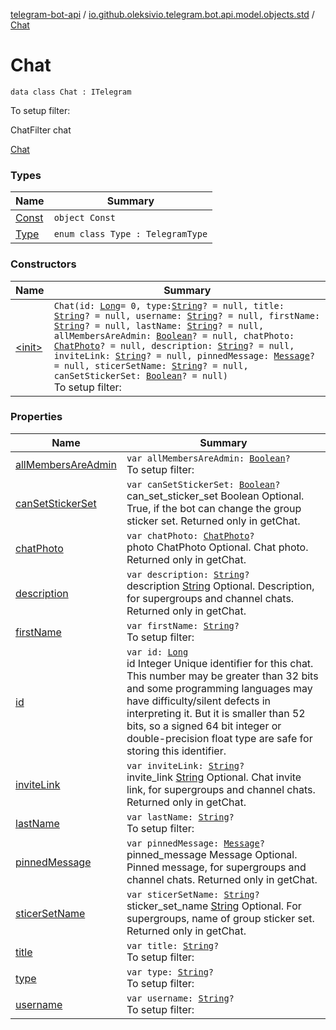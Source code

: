 [telegram-bot-api](../../index.md) / [io.github.oleksivio.telegram.bot.api.model.objects.std](../index.md) / [Chat](./index.md)

# Chat

`data class Chat : ITelegram`

To setup filter:

ChatFilter chat

[Chat](https://core.telegram.org/bots/api/#chat)

### Types

| Name | Summary |
|---|---|
| [Const](-const/index.md) | `object Const` |
| [Type](-type/index.md) | `enum class Type : TelegramType` |

### Constructors

| Name | Summary |
|---|---|
| [&lt;init&gt;](-init-.md) | `Chat(id: `[`Long`](https://kotlinlang.org/api/latest/jvm/stdlib/kotlin/-long/index.html)` = 0, type: `[`String`](https://kotlinlang.org/api/latest/jvm/stdlib/kotlin/-string/index.html)`? = null, title: `[`String`](https://kotlinlang.org/api/latest/jvm/stdlib/kotlin/-string/index.html)`? = null, username: `[`String`](https://kotlinlang.org/api/latest/jvm/stdlib/kotlin/-string/index.html)`? = null, firstName: `[`String`](https://kotlinlang.org/api/latest/jvm/stdlib/kotlin/-string/index.html)`? = null, lastName: `[`String`](https://kotlinlang.org/api/latest/jvm/stdlib/kotlin/-string/index.html)`? = null, allMembersAreAdmin: `[`Boolean`](https://kotlinlang.org/api/latest/jvm/stdlib/kotlin/-boolean/index.html)`? = null, chatPhoto: `[`ChatPhoto`](../../io.github.oleksivio.telegram.bot.api.model.objects.std.files/-chat-photo/index.md)`? = null, description: `[`String`](https://kotlinlang.org/api/latest/jvm/stdlib/kotlin/-string/index.html)`? = null, inviteLink: `[`String`](https://kotlinlang.org/api/latest/jvm/stdlib/kotlin/-string/index.html)`? = null, pinnedMessage: `[`Message`](../-message/index.md)`? = null, sticerSetName: `[`String`](https://kotlinlang.org/api/latest/jvm/stdlib/kotlin/-string/index.html)`? = null, canSetStickerSet: `[`Boolean`](https://kotlinlang.org/api/latest/jvm/stdlib/kotlin/-boolean/index.html)`? = null)`<br>To setup filter: |

### Properties

| Name | Summary |
|---|---|
| [allMembersAreAdmin](all-members-are-admin.md) | `var allMembersAreAdmin: `[`Boolean`](https://kotlinlang.org/api/latest/jvm/stdlib/kotlin/-boolean/index.html)`?`<br>To setup filter: |
| [canSetStickerSet](can-set-sticker-set.md) | `var canSetStickerSet: `[`Boolean`](https://kotlinlang.org/api/latest/jvm/stdlib/kotlin/-boolean/index.html)`?`<br>can_set_sticker_set Boolean Optional. True, if the bot can change the group sticker set. Returned only in getChat. |
| [chatPhoto](chat-photo.md) | `var chatPhoto: `[`ChatPhoto`](../../io.github.oleksivio.telegram.bot.api.model.objects.std.files/-chat-photo/index.md)`?`<br>photo ChatPhoto Optional. Chat photo. Returned only in getChat. |
| [description](description.md) | `var description: `[`String`](https://kotlinlang.org/api/latest/jvm/stdlib/kotlin/-string/index.html)`?`<br>description [String](https://kotlinlang.org/api/latest/jvm/stdlib/kotlin/-string/index.html) Optional. Description, for supergroups and channel chats. Returned only in getChat. |
| [firstName](first-name.md) | `var firstName: `[`String`](https://kotlinlang.org/api/latest/jvm/stdlib/kotlin/-string/index.html)`?`<br>To setup filter: |
| [id](id.md) | `var id: `[`Long`](https://kotlinlang.org/api/latest/jvm/stdlib/kotlin/-long/index.html)<br>id Integer Unique identifier for this chat. This number may be greater than 32 bits and some programming languages may have difficulty/silent defects in interpreting it. But it is smaller than 52 bits, so a signed 64 bit integer or double-precision float type are safe for storing this identifier. |
| [inviteLink](invite-link.md) | `var inviteLink: `[`String`](https://kotlinlang.org/api/latest/jvm/stdlib/kotlin/-string/index.html)`?`<br>invite_link [String](https://kotlinlang.org/api/latest/jvm/stdlib/kotlin/-string/index.html) Optional. Chat invite link, for supergroups and channel chats. Returned only in getChat. |
| [lastName](last-name.md) | `var lastName: `[`String`](https://kotlinlang.org/api/latest/jvm/stdlib/kotlin/-string/index.html)`?`<br>To setup filter: |
| [pinnedMessage](pinned-message.md) | `var pinnedMessage: `[`Message`](../-message/index.md)`?`<br>pinned_message Message Optional. Pinned message, for supergroups and channel chats. Returned only in getChat. |
| [sticerSetName](sticer-set-name.md) | `var sticerSetName: `[`String`](https://kotlinlang.org/api/latest/jvm/stdlib/kotlin/-string/index.html)`?`<br>sticker_set_name [String](https://kotlinlang.org/api/latest/jvm/stdlib/kotlin/-string/index.html) Optional. For supergroups, name of group sticker set. Returned only in getChat. |
| [title](title.md) | `var title: `[`String`](https://kotlinlang.org/api/latest/jvm/stdlib/kotlin/-string/index.html)`?`<br>To setup filter: |
| [type](type.md) | `var type: `[`String`](https://kotlinlang.org/api/latest/jvm/stdlib/kotlin/-string/index.html)`?`<br>To setup filter: |
| [username](username.md) | `var username: `[`String`](https://kotlinlang.org/api/latest/jvm/stdlib/kotlin/-string/index.html)`?`<br>To setup filter: |
